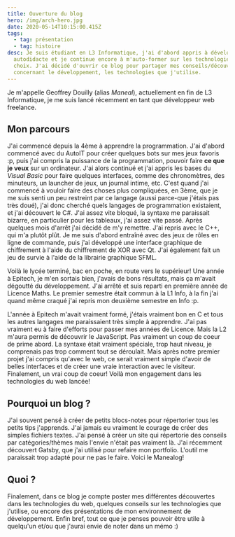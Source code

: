 ```yaml
---
title: Ouverture du blog
hero: /img/arch-hero.jpg
date: 2020-05-14T10:15:00.415Z
tags:
  - tag: présentation
  - tag: histoire
desc: Je suis étudiant en L3 Informatique, j'ai d'abord appris à développer en
  autodidacte et je continue encore à m'auto-former sur les technologies de mon
  choix. J'ai décidé d'ouvrir ce blog pour partager mes conseils/découvertes
  concernant le développement, les technologies que j'utilise.
---
```

Je m'appelle Geoffrey Douilly (alias *Maneal*), actuellement en fin de L3 Informatique, je me suis lancé récemment en tant que développeur web freelance.

## Mon parcours

J'ai commencé depuis la 4ème à apprendre la programmation. J'ai d'abord commencé avec du AutoIT pour créer quelques bots sur mes jeux favoris :p, puis j'ai compris la puissance de la programmation, pouvoir faire **ce que je veux** sur un ordinateur. J'ai alors continué et j'ai appris les bases du *Visual Basic* pour faire quelques interfaces, comme des chronomètres, des minuteurs, un launcher de jeux, un journal intime, etc. C'est quand j'ai commencé à vouloir faire des choses plus compliquées, en 3ème, que je me suis senti un peu restreint par ce langage (aussi parce-que j'étais pas très doué), j'ai donc cherché quels langages de programmation existaient, et j'ai découvert le C#. J'ai assez vite bloqué, la syntaxe me paraissait bizarre, en particulier pour les tableaux, j'ai assez vite passé. Après quelques mois d'arrêt j'ai décidé de m'y remettre. J'ai repris avec le C++, qui m'a plutôt plût. Je me suis d'abord entraîné avec des jeux de rôles en ligne de commande, puis j'ai développé une interface graphique de chiffrement à l'aide du chiffrement de XOR avec Qt. J'ai également fait un jeu de survie à l'aide de la librairie graphique SFML.

Voilà le lycée terminé, bac en poche, en route vers le supérieur! Une année à Epitech, je m'en sortais bien, j'avais de bons résultats, mais ça m'avait dégoutté du développement. J'ai arrêté et suis reparti en première année de Licence Maths. Le premier semestre était commun à la L1 Info, à la fin j'ai quand même craqué j'ai repris mon deuxième semestre en Info :p.

L'année à Epitech m'avait vraiment formé, j'étais vraiment bon en C et tous les autres langages me paraissaient très simple  à apprendre. J'ai pas vraiment eu à faire d'efforts pour passer mes années de Licence. Mais la L2 m'aura permis de découvrir le JavaScript. Pas vraiment un coup de coeur de prime abord. La syntaxe était vraiment spéciale, trop haut niveau, je comprenais pas trop comment tout se déroulait. Mais après notre premier projet j'ai compris qu'avec le web, ce serait vraiment simple d'avoir de belles interfaces et de créer une vraie interaction avec le visiteur. Finalement, un vrai coup de coeur! Voilà mon engagement dans les technologies du web lancée!

## Pourquoi un blog ?

J'ai souvent pensé à créer de petits blocs-notes pour répertorier tous les petits tips j'apprends. J'ai jamais eu vraiment le courage de créer des simples fichiers textes. J'ai pensé à créer un site qui répertorie des conseils par catégories/thèmes mais l'envie n'était pas vraiment là. J'ai récemment découvert Gatsby, que j'ai utilisé pour refaire mon portfolio. L'outil me paraissait trop adapté pour ne pas le faire. Voici le Manealog!

## Quoi ?

Finalement, dans ce blog je compte poster mes différentes découvertes dans les technologies du web, quelques conseils sur les technologies que j'utilise, ou encore des présentations de mon environnement de développement. Enfin bref, tout ce que je penses pouvoir être utile à quelqu'un et/ou que j'aurai envie de noter dans un mémo :)